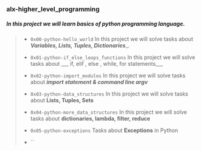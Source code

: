 ### alx-higher_level_programming

##### In this project we will learn basics of python programming language.

> - `0x00-python-hello_world` In this project we will solve tasks about ___Variables, Lists, Tuples, Dictionaries____.
>
> - `0x01-python-if_else_loops_functions` In this project we will solve tasks about ___ if, elif , else , while, for statements___
>
> - `0x02-python-import_modules` In this project we will solve tasks about ___import statement & command line argv___
>
> - `0x03-python-data_structures` In this project we will solve tasks about __Lists, Tuples, Sets__
>
> - `0x04-python-more_data_structures` In this project we will solve tasks about __dictionaries, lambda, filter, reduce__
>
> - `0x05-python-exceptions` Tasks about __Exceptions__ in Python
>
> - ``

